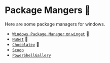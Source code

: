 # Package Mangers 🎁

Here are some package managers for windows.

* [`Windows Package Manager` or `winget`](https://github.com/microsoft/winget-cli) 🌟
* [`NuGet`](https://www.nuget.org/) 🎈
* [`Chocolatey`](https://chocolatey.org/) 🍫
* [`Scoop`](https://scoop.sh/)
* [`PowerShellGallery`](https://www.powershellgallery.com/)